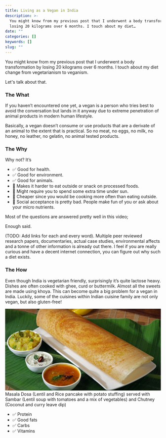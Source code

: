 ```yaml
---
title: Living as a Vegan in India
description: >-
  You might know from my previous post that I underwent a body transformation by
  losing 20 kilograms over 6 months. I touch about my diet…
date: ""
categories: []
keywords: []
slug: ""
---
```


You might know from my previous post that I underwent a body transformation by losing 20 kilograms over 6 months. I touch about my diet change from vegetarianism to veganism.

Let's talk about that.

### The What

If you haven’t encountered one yet, a vegan is a person who tries best to avoid the conversation but lands in it anyway due to extreme penetration of animal products in modern human lifestyle.

Basically, a vegan doesn’t consume or use products that are a derivate of an animal to the extent that is practical. So no meat, no eggs, no milk, no honey, no leather, no gelatin, no animal tested products.

### The Why

Why not? It’s

- ✅ Good for health.
- ✅ Good for environment.
- ✅ Good for animals.
- 🚫 Makes it harder to eat outside or snack on processed foods.
- 🚫 Might require you to spend some extra time under sun.
- 🚫 Cheaper since you would be cooking more often than eating outside.
- 🚫 Social acceptance is pretty bad. People make fun of you or ask about your micro nutrients.

Most of the questions are answered pretty well in this video;

Enough said.

(TODO: Add links for each and every word). Multiple peer reviewed research papers, documentaries, actual case studies, environmental affects and a tonne of other information is already out there. I feel if you are really curious and have a decent internet connection, you can figure out why such a diet exists.

### The How

Even though India is vegetarian friendly, surprisingly it’s quite lactose heavy. Dishes are often cooked with ghee, curd or buttermilk. Almost all the sweets are made using khoya. This can become quite a big problem for a vegan in India. Luckily, some of the cuisines within Indian cuisine family are not only vegan, but also gluten-free!

![Masala Dosa (Lentil and Rice pancake with potato stuffing) served with Sambar (Lentil soup with tomatoes and a mix of vegetables) and Chutney (Coconut and curry leave dip)](img/blog/0__pLB__t2lROZfPlJML.jpg)
Masala Dosa (Lentil and Rice pancake with potato stuffing) served with Sambar (Lentil soup with tomatoes and a mix of vegetables) and Chutney (Coconut and curry leave dip)

- ✅ Protein
- ✅ Good fats
- ✅ Carbs
- ✅ Vitamins
